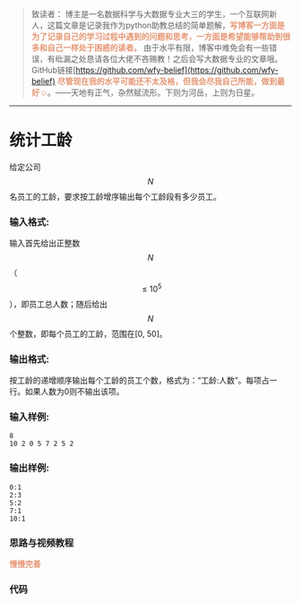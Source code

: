 
> 致读者： 博主是一名数据科学与大数据专业大三的学生，一个互联网新人，这篇文章是记录我作为python助教总结的简单题解，**<font color='#e59572'>写博客一方面是为了记录自己的学习过程中遇到的问题和思考，一方面是希望能够帮助到很多和自己一样处于困惑的读者。</font>**
> 由于水平有限，博客中难免会有一些错误，有纰漏之处恳请各位大佬不吝赐教！之后会写大数据专业的文章哦。
> GitHub链接[https://github.com/wfy-belief](https://github.com/wfy-belief)
> **<font color='#e59572'>尽管现在我的水平可能还不太及格，但我会尽我自己所能，做到最好☺</font>**。——天地有正气，杂然赋流形。下则为河岳，上则为日星。
---
# 统计工龄
给定公司$$N$$名员工的工龄，要求按工龄增序输出每个工龄段有多少员工。

### 输入格式:

输入首先给出正整数$$N$$（$$\le 10^5$$），即员工总人数；随后给出$$N$$个整数，即每个员工的工龄，范围在[0, 50]。

### 输出格式:

按工龄的递增顺序输出每个工龄的员工个数，格式为：“工龄:人数”。每项占一行。如果人数为0则不输出该项。

### 输入样例:
```in
8
10 2 0 5 7 2 5 2
```

### 输出样例:
```out
0:1
2:3
5:2
7:1
10:1
```
### 思路与视频教程
**<font color='#e59572'>慢慢完善</font>**

### 代码
```python

```